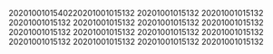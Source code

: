2020100101540220201001015132
20201001015132
20201001015132
20201001015132
20201001015132
20201001015132
20201001015132
20201001015132
20201001015132
20201001015132
20201001015132
20201001015132
20201001015132
20201001015132
20201001015132
